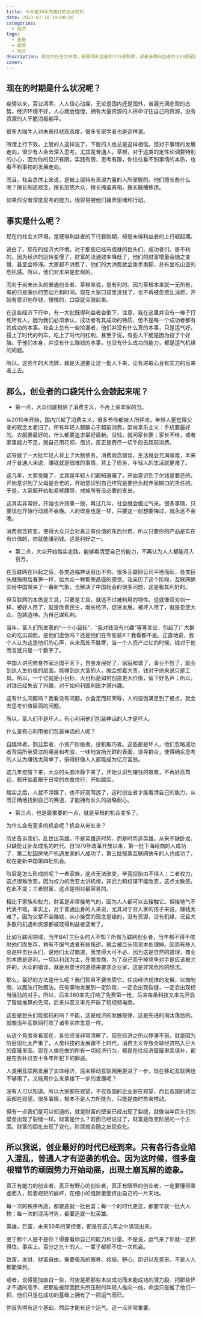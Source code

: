 ```yaml
---
title: 今年是30年内最好的创业时机
date: 2023-07-18 19:00:00
categories:
  - 经济
tags:
  - 金融
  - 投资
  - 创业
description: 现在的社会大环境，是既得利益者的下行衰败期，却是未得利益者的上行崛起期。
cover: 
---
```


## 现在的时期是什么状况呢？

疫情以来，百业凋零，人人信心动摇，无论是国内还是国外，普遍充满悲观的态势。经济环境不好，人心就会惶惶，拥有大量资源的人拼命守住自己的资源，没有资源的人干脆消极躺平。

很多大咖牛人对未来持悲观态度，很多专家学者也是这样说。

所谓上行下效，上层的人这样说了，下层的人也总是这样相信。但对于事情的发展走向，很少有人会去深入思考。尤其是普通人，草根，对于这类的定性论调要特别的小心，因为你的见识有限，实践有限，思考有限，你往往看不到事情的本质，也看不到事物的发展走向。

而且，社会总体上来说，是被上层持有资源力量的人所掌握的。他们擅长些什么呢？擅长制造观念，擅长忽悠大众，擅长掩盖真相，擅长散播焦虑。

如果你没有深度思考的能力，很容易被他们操弄思绪和行动。

## 事实是什么呢？

现在的社会大环境，是既得利益者的下行衰败期，却是未得利益者的上行崛起期。

说白了，现在的经济大环境，对于那些已经有成就的巨头们、成功者们，是不利的。因为经济的运转变慢了，财富的流通效率降低了，他们的财富增量会随之变慢，甚至会停滞。大家都不消费了，他们的大消费就会束手束脚，总有坐吃山空的危机感。所以，他们对未来是悲观的。

而对于尚未出头的普通创业者、草根来说，是有利的。因为草根本来就一无所有，有的只是廉价的劳动力和时间。现在大家口袋里没钱了，也不再被忽悠乱消费，开始有意识地存钱，慢慢的，口袋就会鼓起来。

在这些经济下行中，有一大批既得利益者会倒下，注意，我在这里并没有一棒子打死所有人。因为我们必须承认，成功者有其成功的特质，但不是每一个成功者都有其成功的本事。社会上总有一些捡漏者，他们并没有什么真的本事，只是运气好，搭上了时代的列车，吃上了时代的红利，甚至于说，有些人干脆是因为投了个好胎。于他们本身，并没有什么赚钱的本事，也没有什么成功的能力，都是运气机缘的问题。

所以，这些年的大洗牌，就是天道要让这一批人下来，让有进取心且有实力的后来者上去。

## 那么，创业者的口袋凭什么会鼓起来呢？

- 第一点，大众彻底根除了消费主义，不再上资本家的当。

从2010年开始，国内兴起了消费主义，很多节俭都被人所抨击，年轻人更觉得父辈的观念太老旧了。所有年轻人都醉心于超前消费，崇尚享乐主义：手机要最好的，衣服要最好的，什么都要追求最好最新。没钱，就问家长要；家长不给，或者家里能力不足，就自己用花呗、借贷，反正是费尽一切手段去超前消费。

这导致了一大批年轻人背上了大额债务。消费观念错误，生活就会充满艰难，本来对于普通人来说，赚钱就是很难的事情，背上了债务，年轻人的生活就更难了。

这几年，大家觉醒了，尤其是年轻人们都知道痛了，开始意识到了欠钱是要还的，开始意识到了父母是会老的，开始意识到自己终究是要担负起养家糊口的责任的。于是，大家都开始勒紧裤腰带，戒掉所有没必要的支出。

这其实非常好，开始也许效果一般，再过几年，社会就会缓过气来。很多事情，只要现在开始行动就不会晚。人的改变也是一样，只要这一刻想要悔过，就永远不会晚。

消费观念转变，使得大众只会对真正有价值的东西付费，所以只要你的产品是实在有价值的，你就能赚到钱。这是利好之一。

- 第二点，大众开始踏实走路，能够看清楚自己的能力，不再认为人人都能月入百万。

在互联网在兴起之后，各类造福神话层出不穷。很多互联网公司平地而起，各类巨头就像雨后春笋一样，给大众一种繁荣昌盛的感觉。我亲历了这个阶段，互联网确实给中国带来了一番新气象，也解决了中国社会的很多问题，这是极其利好的。

但互联网的本质是工具，只要是工具，就逃不过被利用的特性。这就像双刃剑一样，被好人用了，就是改善民生，增长经济，促进发展。被坏人用了，就是忽悠大众，包装造神，为自己谋私利。

当年，富人们所发表的“一个小目标”，“我对钱没有兴趣”等等言论，引起了广大群众的吃瓜调侃。是他们虚伪吗？还是他们在夸张装X？我看都不是。正直地说，我个人认为这是他们的心声，从来高处不胜寒，当一个人资产过亿的时候，钱对于他而言就只是一个数字了。

中国人讲究修身齐家治国平天下，自身发展好了，家庭和谐了，事业不愁了，就会到达人生价值的层面。能够到达大富的人，就会想着大贵，钱对于他来说只是工具。所以，一个亿就是小目标，大目标是如何创造更大价值，留下好名声；所以，对钱已经失去了兴趣，对于如何利国利民才感兴趣。

这有什么问题吗？我看没有问题。衣食足而知荣辱，人的温饱满足到了极点，就会去思考价值层面的问题。

所以，富人们不是坏人，有心利用他们包装神话的人才是坏人。

什么是有心利用他们包装神话的人呢？

自媒体者，割韭菜者，小资产阶级者，投机取巧者。这些都是坏人，他们忽略成功者背后所承受过的痛苦和考验，一味地宣扬光鲜的表面，误导群众，使得确实思考的人认为赚钱太简单了，搞得好像人人都能成为亿万富翁。

这几年疫情下来，大众的头脑冷静下来了，开始认识到赚钱的艰难，不再好高骛远，都开始着眼于日常的衣食住行，开始踏实。

踏实之后，人就不浮躁了，也不好高骛远了，这时创业者才能看清自己的能力，从而正确地找到自己的赛道，才能拥有长久的战略耐心。

- 第三点，也是最重要的一点，就是草根的机会变多了。

为什么会有更多的机会呢？机会从何处来？

历史告诉我们，乱世出英雄。不是英雄造时势，而是时势造英雄。从来不缺卧龙，只缺能让卧龙成名的时代。自1979年改革开放以来，第一批下海经商的人成功了，第二批因房地产机遇发家的人成功了，第三批搭乘互联网快车的人也成功了，现在是新中国第四批机会。

阶层是怎么形成的呢？一者家族，这点无法改变，毕竟投胎由不得人；二者权力，这点很难改变，因为权力的改变太讲机缘，非武力和权谋不能改变，这点太敏感，在此不提；三者财富，这点是相对最容易的。

相比于家族和权力，财富是非常接地气的，因为人人都可以去接触它。但接地气不代表不难，事实上，对于普通出身的人来说，尤其对于穷人家的孩子来说，赚钱太难了。因为父辈不会赚钱，从小接受的观念是错的，没有资源，没有机缘，况且大多数的机遇和资源都被既得利益者垄断了。

比如互联网领域，当年BAT三巨头何人不知？所有互联网创业者，当年都不得不依附他们而生存，稍有不服气或者有些叛逆，就会被巨头用资本处理掉。因而有些人总是抨击巨头们，说他们太过霸道，我觉得大可不必。因为这是自然的道理，商业的本质是逐利，一切以利润为主，在商言商，为了自己而干掉竞争对手是应该被允许的。大众的错误，就是用普世的道德来要求企业家，这是非常危险的想法。

那么，最好的方法是什么呢？我们暂且不要去管它，任由经济规律的发展，以商制商，以魔法打败魔法。任何事物发展到一定阶段，一定会出现裂缝，一定会出现相当强劲的对手。所以，后来360率先打响了免费第一枪，后来每条科技又率先开启了智能推算的先河，后来抖音又率先开启了短视频电商。

这些是巨头们能抵抗的吗？不能，这是经济的发展规律，这是先进的淘汰落后的，就像当年互联网打败了诸多实体生意一样。

从这个角度来看现在，各位应该非常清晰了。现在经济之所以停滞不前，就是因为阶层固化太严重了，人类科技的发展跟不上时代，消费主义导致全球经济陷入巨大的窟窿里面。现在人类在做的所有一切经济行为，都是在往经济窟窿里面填补，都是在弥补过去十多年所犯下的罪恶。

人类用互联网发展了实体经济，后来移动互联网用更进了一步，现在移动互联网也不够用了，又能用什么来承接下一步的发展呢？

没有人可以知道。所以大家都在观望，不仅各国的企业家在观望，而且各国的政治家都在观望。很多事情，根本不是人力所能为，只能是由时势来推动。

但有一点我们是可以知道的，就是财富的壁垒已经出现了裂缝，就像当年巨头们的壁垒出现了裂缝一样。财富是什么？前面已经说过了，财富是改变阶层的一个方面。财富的固化出现了变化，阶层就会随之出现变化。

所以我说，创业最好的时代已经到来。只有各行各业陷入混乱，普通人才有逆袭的机会。因为这时候，很多盘根错节的顽固势力开始动摇，出现土崩瓦解的迹象。
---
真正有能力的创业者，真正有野心的创业者，真正有眼界的创业者，一定要懂得乘虚而入，趁着规矩的崩坏，在细小的缝隙里面挤出自己的一片天地。

每一次的秩序再造，都要造就一批巨富；每一个的时代更迭，都要早就一批大人物；每一次的混沌时势，都要造就一批英雄。

英雄，巨富，未来50年的掌控者，都是在这几年之中涌现出来。

至于那个人是不是你？得要看你自己的能力和分量。不是说，运气来了你就一定抓得住。事实上，百分之九十的人，一辈子都抓不住一次机会。

致富，发财，财富自由，需要极高的眼界、格局、野心、胆识以及意志，不是人人都能做到。

或者，说得更加直白一些，时势是把那些本应成功而未能成功的潜力股、把那些怀才不遇的高手、把那些被顽固巨头所压制的年轻人推向一线，命运只是推了他们一把，他们只是在成功的基础上拥有了一把运气而已。

你首先得有这个基础，然后才能有这个运气。这一点非常重要。



